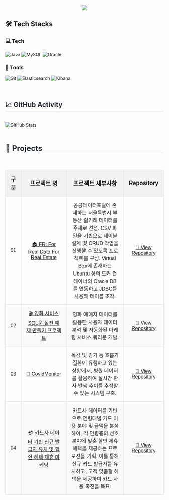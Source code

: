<div align="center">
    <img src="https://capsule-render.vercel.app/api?type=waving&color=000080&height=180&text=CHANGGYU%20KIM&fontColor=ffffff&fontSize=60" />
</div>

## 🛠️ Tech Stacks

### 💻 Tech
![Java](https://img.shields.io/badge/Java-FF7800?style=for-the-badge&logo=Java&logoColor=white)
![MySQL](https://img.shields.io/badge/MySQL-4479A1?style=for-the-badge&logo=MySQL&logoColor=white)
![Oracle](https://img.shields.io/badge/Oracle-F80000?style=for-the-badge&logo=Oracle&logoColor=white)

### 🧰 Tools
![Git](https://img.shields.io/badge/Git-F05032?style=for-the-badge&logo=Git&logoColor=white)
![Elasticsearch](https://img.shields.io/badge/Elasticsearch-F7DF1E?style=for-the-badge&logo=Elasticsearch&logoColor=white)
![Kibana](https://img.shields.io/badge/Kibana-005571?style=for-the-badge&logo=kibana&logoColor=white)

<br>

<div style="text-align: left;">
    <h2 style="border-bottom: 1px solid #d8dee4; color: #282d33;"> 📈 GitHub Activity </h2> <br> 
    <div style="margin: ; text-align: left;">
        <img src="https://github-readme-stats.vercel.app/api?username=kcklkb&show_icons=true&count_private=true" alt="GitHub Stats">
        <br/>
    </div>
</div>

<br>

<div style="text-align: left;">
    <h2 style="border-bottom: 1px solid #d8dee4; color: #282d33; font-size: 24px;"> 📂 Projects </h2> <br>
    <table style="width: 100%; border-collapse: collapse; font-family: Arial, sans-serif;">
        <tr style="background-color: #f2f2f2;">
            <th style="padding: 15px; font-size: 18px; text-align: center; border: 1px solid #ddd;">구분</th>
            <th style="padding: 15px; font-size: 18px; text-align: center; border: 1px solid #ddd;">프로젝트 명</th>
            <th style="padding: 15px; font-size: 18px; text-align: center; border: 1px solid #ddd;">프로젝트 세부사항</th>
            <th style="padding: 15px; font-size: 18px; text-align: center; border: 1px solid #ddd;">Repository</th>
        </tr>
        <tr>
            <td style="padding: 15px; text-align: center; border: 1px solid #ddd;">01</td>
            <td style="padding: 15px; text-align: center; border: 1px solid #ddd;">
                <a href="https://github.com/yourusername/project1">🏠 FR: For Real Data For Real Estate</a>
            </td>
            <td style="padding: 15px; text-align: center; border: 1px solid #ddd;">
                공공데이터포털에 존재하는 서울특별시 부동산 실거래 데이터를 주제로 선정. CSV 파일을 기반으로 테이블 설계 및 CRUD 작업을 진행할 수 있도록 프로젝트를 구성. Virtual Box에 존재하는 Ubuntu 상의 도커 컨테이너의 Oracle DB를 연동하고 JDBC를 사용해 테이블 조작.
            </td>
            <td style="padding: 15px; text-align: center; border: 1px solid #ddd;">
                <a href="https://github.com/WooriFISA-KimNa/FR.git">🔗 View Repository</a>
            </td>
        </tr>
        <tr style="background-color: #f9f9f9;">
            <td style="padding: 15px; text-align: center; border: 1px solid #ddd;">02</td>
            <td style="padding: 15px; text-align: center; border: 1px solid #ddd;">
                <a href="https://github.com/yourusername/project2">🎬 영화 서비스 SQL문 실전 예제 만들기 프로젝트</a>
            </td>
            <td style="padding: 15px; text-align: center; border: 1px solid #ddd;">
                영화 예매자 데이터를 활용한 사용자 데이터 분석 및 자동화된 마케팅 서비스 쿼리문 개발.
            </td>
            <td style="padding: 15px; text-align: center; border: 1px solid #ddd;">
                <a href="https://github.com/FISA-4th-4MEN/Movie_Reservation.git">🔗 View Repository</a>
            </td>
        </tr>
        <tr>
            <td style="padding: 15px; text-align: center; border: 1px solid #ddd;">03</td>
            <td style="padding: 15px; text-align: center; border: 1px solid #ddd;">
                <a href="https://github.com/yourusername/project3">🦠 CovidMonitor</a>
            </td>
            <td style="padding: 15px; text-align: center; border: 1px solid #ddd;">
                독감 및 감기 등 호흡기 질환이 유행하고 있는 상황에서, 병원 데이터를 활용하여 실시간 환자 발생 추이를 추적할 수 있는 시스템 구축.
            </td>
            <td style="padding: 15px; text-align: center; border: 1px solid #ddd;">
                <a href="https://github.com/UnoYoon/Covid19-Data-Pipeline.git">🔗 View Repository</a>
            </td>
        </tr>
        <tr style="background-color: #f9f9f9;">
            <td style="padding: 15px; text-align: center; border: 1px solid #ddd;">04</td>
            <td style="padding: 15px; text-align: center; border: 1px solid #ddd;">
                <a href="https://github.com/yourusername/project3">💳 카드사 데이터 기반 신규 발급자 유치 및 할인 혜택 제휴 마케팅</a>
            </td>
            <td style="padding: 15px; text-align: center; border: 1px solid #ddd;">
                카드사 데이터를 기반으로 연령대별 카드 이용 분야 및 금액을 분석하여, 각 연령층의 선호 분야에 맞춘 할인 제휴 혜택을 제공하는 프로모션을 기획. 이를 통해 신규 카드 발급자를 유치하고, 고객 맞춤형 혜택을 제공하여 카드 사용 촉진을 목표.
            </td>
            <td style="padding: 15px; text-align: center; border: 1px solid #ddd;">
                <a href="https://github.com/kcklkb/Card-Data-Analytics.git">🔗 View Repository</a>
            </td>
        </tr>
    </table>
</div>
